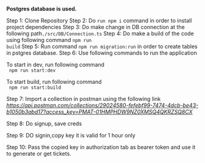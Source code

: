 <b>Postgres database is used.</b>

Step 1: Clone Repository
Step 2: Do <code>run npm i</code> command in order to install project dependencies
Step 3: Do make change in DB connection at the following path<code>./src/DB/Connection.ts</code>
Step 4: Do make a build of the code using following command <code>npm run build</code>
Step 5: Run command <code>npm run migration:run</code> in order to create tables in pstgres database.
Step 6: Use following commands to run the application

To start in dev, run following command <br>
<code>
npm run start:dev
</code>

To start build, run following command <br>
<code>
npm run start:build
</code>

Step 7: Import a collection in postman using the following link
<i>https://api.postman.com/collections/29024580-fefebf99-7474-4dcb-be43-b1050b3abd17?access_key=PMAT-01HMPHDW9NZ0XMSQ4QKRZSQ8CX</i>

Step 8: Do signup, save creds

Step 9: DO signin,copy key it is valid for 1 hour only

Step 10: Pass the copied key in authorization tab as bearer token and use it to generate or get tickets.
